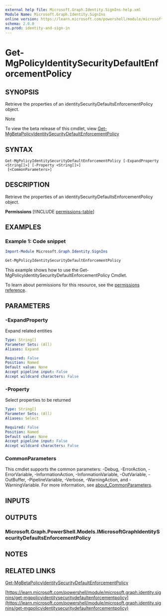 ```yaml
---
external help file: Microsoft.Graph.Identity.SignIns-help.xml
Module Name: Microsoft.Graph.Identity.SignIns
online version: https://learn.microsoft.com/powershell/module/microsoft.graph.identity.signins/get-mgpolicyidentitysecuritydefaultenforcementpolicy
schema: 2.0.0
ms.prod: identity-and-sign-in
---
```


# Get-MgPolicyIdentitySecurityDefaultEnforcementPolicy

## SYNOPSIS
Retrieve the properties of an identitySecurityDefaultsEnforcementPolicy object.

> [!NOTE]
> To view the beta release of this cmdlet, view [Get-MgBetaPolicyIdentitySecurityDefaultEnforcementPolicy](/powershell/module/Microsoft.Graph.Beta.Identity.SignIns/Get-MgBetaPolicyIdentitySecurityDefaultEnforcementPolicy?view=graph-powershell-beta)

## SYNTAX

```
Get-MgPolicyIdentitySecurityDefaultEnforcementPolicy [-ExpandProperty <String[]>] [-Property <String[]>]
 [<CommonParameters>]
```

## DESCRIPTION
Retrieve the properties of an identitySecurityDefaultsEnforcementPolicy object.

**Permissions**
[!INCLUDE [permissions-table](~/../graphref/api-reference/v1.0/includes/permissions/identitysecuritydefaultsenforcementpolicy-get-permissions.md)]

## EXAMPLES
### Example 1: Code snippet

```powershell
Import-Module Microsoft.Graph.Identity.SignIns

Get-MgPolicyIdentitySecurityDefaultEnforcementPolicy
```
This example shows how to use the Get-MgPolicyIdentitySecurityDefaultEnforcementPolicy Cmdlet.

To learn about permissions for this resource, see the [permissions reference](/graph/permissions-reference).


## PARAMETERS

### -ExpandProperty
Expand related entities

```yaml
Type: String[]
Parameter Sets: (All)
Aliases: Expand

Required: False
Position: Named
Default value: None
Accept pipeline input: False
Accept wildcard characters: False
```

### -Property
Select properties to be returned

```yaml
Type: String[]
Parameter Sets: (All)
Aliases: Select

Required: False
Position: Named
Default value: None
Accept pipeline input: False
Accept wildcard characters: False
```

### CommonParameters
This cmdlet supports the common parameters: -Debug, -ErrorAction, -ErrorVariable, -InformationAction, -InformationVariable, -OutVariable, -OutBuffer, -PipelineVariable, -Verbose, -WarningAction, and -WarningVariable. For more information, see [about_CommonParameters](http://go.microsoft.com/fwlink/?LinkID=113216).

## INPUTS

## OUTPUTS

### Microsoft.Graph.PowerShell.Models.IMicrosoftGraphIdentitySecurityDefaultsEnforcementPolicy
## NOTES

## RELATED LINKS
[Get-MgBetaPolicyIdentitySecurityDefaultEnforcementPolicy](/powershell/module/Microsoft.Graph.Beta.Identity.SignIns/Get-MgBetaPolicyIdentitySecurityDefaultEnforcementPolicy?view=graph-powershell-beta)

[https://learn.microsoft.com/powershell/module/microsoft.graph.identity.signins/get-mgpolicyidentitysecuritydefaultenforcementpolicy](https://learn.microsoft.com/powershell/module/microsoft.graph.identity.signins/get-mgpolicyidentitysecuritydefaultenforcementpolicy)


